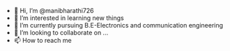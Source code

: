 - 👋 Hi, I’m @manibharathi726
- 👀 I’m interested in learning new things
- 🌱 I’m currently pursuing B.E-Electronics and communication engineering
- 💞️ I’m looking to collaborate on ...
- 📫 How to reach me 

<!---
manibharathi726/manibharathi726 is a ✨ special ✨ repository because its `README.md` (this file) appears on your GitHub profile.
You can click the Preview link to take a look at your changes.
--->
